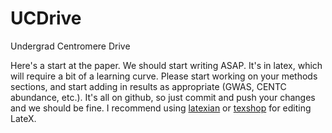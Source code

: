 UCDrive
=======

Undergrad Centromere Drive

Here's a start at the paper.  We should start writing ASAP.  It's in latex, which will require a bit of a learning curve.  Please start working on your methods sections, and start adding in results as appropriate (GWAS, CENTC abundance, etc.).  It's all on github, so just commit and push your changes and we should be fine.  I recommend using [latexian](http://tacosw.com/latexian/) or [texshop](http://pages.uoregon.edu/koch/texshop/) for editing LateX.
